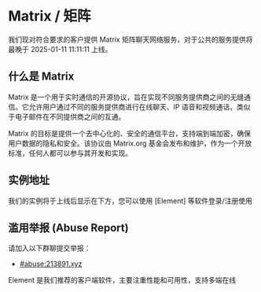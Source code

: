 # Matrix / 矩阵

我们现对符合要求的客户提供 Matrix 矩阵聊天网络服务，对于公共的服务提供将最晚于 2025-01-11 11:11:11 上线。

## 什么是 Matrix

Matrix 是一个用于实时通信的开源协议，旨在实现不同服务提供商之间的无缝通信。它允许用户通过不同的服务提供商进行在线聊天、IP 语音和视频通话，类似于电子邮件在不同提供商之间的互通。

Matrix 的目标是提供一个去中心化的、安全的通信平台，支持端到端加密，确保用户数据的隐私和安全。该协议由 Matrix.org 基金会发布和维护，作为一个开放标准，任何人都可以参与其开发和实现。

## 实例地址

我们的实例将于上线后显示在下方，您可以使用 [Element] 等软件登录/注册使用

## 滥用举报 (Abuse Report)

请加入以下群聊提交举报：
- [#abuse:213891.xyz](https://matrix.to/#/#abuse:213891.xyz)

Element 是我们推荐的客户端软件，主要注重性能和可用性，支持多端在线
